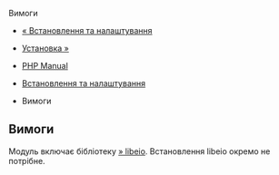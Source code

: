 Вимоги

-   [« Встановлення та налаштування](eio.setup.md)
    
-   [Установка »](eio.installation.md)
    
-   [PHP Manual](index.md)
    
-   [Встановлення та налаштування](eio.setup.md)
    
-   Вимоги
    

## Вимоги

Модуль включає бібліотеку [» libeio](http://software.schmorp.de/pkg/libeio.html). Встановлення libeio окремо не потрібне.